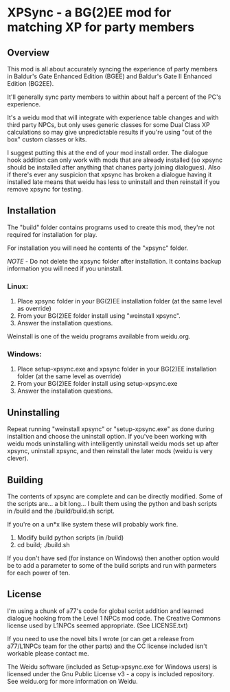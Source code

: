 # XPSync - a BG(2)EE mod for matching XP for party members

## Overview

This mod is all about accurately syncing the experience of party members in Baldur's Gate Enhanced Edition (BGEE) and Baldur's Gate II Enhanced Edition (BG2EE).

It'll generally sync party members to within about half a percent of the PC's
experience.

It's a weidu mod that will integrate with experience table changes and with third party NPCs, but only uses generic classes for some Dual Class XP calculations so may give unpredictable results if you're using "out of the box" custom classes or kits.

I suggest putting this at the end of your mod install order. The dialogue hook addition can only work with mods that are already installed (so xpsync should be installed after anything that chanes party joining dialogues). Also if there's ever any suspicion that xpsync has broken a dialogue having it installed late means that weidu has less to uninstall and then reinstall if you remove xpsync for testing.

## Installation

The "build" folder contains programs used to create this mod, they're not required for installation for play.

For installation you will need he contents of the "xpsync" folder.

*NOTE* - Do not delete the xpsync folder after installation. It contains backup information you will need if you uninstall.

### Linux:

1. Place xpsync folder in your BG(2)EE installation folder (at the same level as override)
2. From your BG(2)EE folder install using "weinstall xpsync".
3. Answer the installation questions.

Weinstall is one of the weidu programs available from weidu.org.

### Windows:

1. Place setup-xpsync.exe and xpsync folder in your BG(2)EE installation folder (at the same level as override)
2. From your BG(2)EE folder install using setup-xpsync.exe
3. Answer the installation questions.

## Uninstalling

Repeat running "weinstall xpsync" or "setup-xpsync.exe" as done during installtion and choose the uninstall option.
If you've been working with weidu mods uninstalling with intelligently uninstall weidu mods set up after xpsync, uninstall xpsync, and then reinstall the later mods (weidu is very clever).

## Building

The contents of xpsync are complete and can be directly modified.
Some of the scripts are... a bit long... I built them using the python and bash scripts in /build and the /build/build.sh script.

If you're on a un*x like system these will probably work fine.

1. Modify build python scripts (in /build)
2. cd build; ./build.sh

If you don't have sed (for instance on Windows) then another option would be to add a parameter to some of the build scripts and run with parmeters for each power of ten.

## License

I'm using a chunk of a77's code for global script addition and learned dialogue hooking from the Level 1 NPCs mod code. The Creative Commons license used by L1NPCs seemed appropriate. (See LICENSE.txt)

If you need to use the novel bits I wrote (or can get a release from a77/L1NPCs team for the other parts) and the CC license included isn't workable please contact me.

The Weidu software (included as Setup-xpsync.exe for Windows users) is licensed under the Gnu Public License v3 - a copy is included repository. See weidu.org for more information on Weidu.
